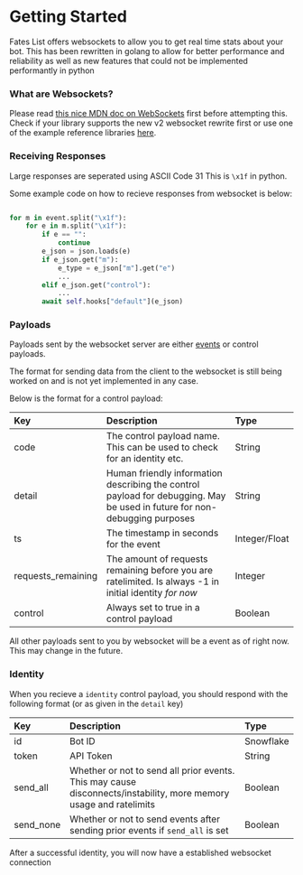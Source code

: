 # Getting Started

Fates List offers websockets to allow you to get real time stats about your bot. This has been rewritten in golang to allow for better performance and reliability as well as new features that could not be implemented performantly in python

### What are Websockets?

Please read [this nice MDN doc on WebSockets](https://developer.mozilla.org/en-US/docs/Web/API/WebSockets_API) first before attempting this. Check if your library supports the new v2 websocket rewrite first or use one of the example reference libraries [here](https://github.com/Fates-List/FatesList/tree/main/data/snowfall/info).

### Receiving Responses

Large responses are seperated using ASCII Code 31 This is ``\x1f`` in python.

Some example code on how to recieve responses from websocket is below:

```py

for m in event.split("\x1f"):
    for e in m.split("\x1f"):
        if e == "":
            continue
        e_json = json.loads(e)
        if e_json.get("m"):
            e_type = e_json["m"].get("e")
            ...
        elif e_json.get("control"):
            ...
        await self.hooks["default"](e_json)
```

### Payloads

Payloads sent by the websocket server are either [events](../structures/event.md) or control payloads.

The format for sending data from the client to the websocket is still being worked on and is not yet implemented in any case.

Below is the format for a control payload:

| Key | Description | Type |
| :--- | :--- | :--- |
| code | The control payload name. This can be used to check for an identity etc. | String |
| detail | Human friendly information describing the control payload for debugging. May be used in future for non-debugging purposes | String |
| ts | The timestamp in seconds for the event | Integer/Float |
| requests_remaining | The amount of requests remaining before you are ratelimited. Is always -1 in initial identity *for now* | Integer |
| control | Always set to true in a control payload | Boolean |

All other payloads sent to you by websocket will be a event as of right now. This may change in the future.

### Identity

When you recieve a ``identity`` control payload, you should respond with the following format (or as given in the ``detail`` key)

| Key | Description | Type |
| :--- | :--- | :--- |
| id | Bot ID | Snowflake |
| token | API Token | String |
| send_all | Whether or not to send all prior events. This may cause disconnects/instability, more memory usage and ratelimits | Boolean |
| send_none | Whether or not to send events after sending prior events if ``send_all`` is set | Boolean |

After a successful identity, you will now have a established websocket connection